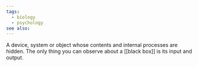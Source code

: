 ```yaml
---
tags:
  - biology
  - psychology
see also:
---
```

A device, system or object whose contents and internal processes are hidden. The only thing you can observe about a [[black box]] is its input and output.
